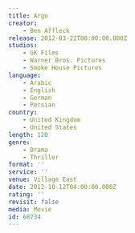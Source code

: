 ```yaml
---
title: Argo
creator:
    - Ben Affleck
release: 2012-03-22T00:00:00.000Z
studios:
    - GK Films
    - Warner Bros. Pictures
    - Smoke House Pictures
language:
    - Arabic
    - English
    - German
    - Persian
country:
    - United Kingdom
    - United States
length: 120
genre:
    - Drama
    - Thriller
format: ''
service: ''
venue: Village East
date: 2012-10-12T04:00:00.000Z
rating: ''
revisit: false
media: Movie
id: 68734
---
```



